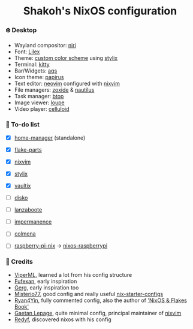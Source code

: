 <h1 align="center">Shakoh's NixOS configuration</h1>

### ❄️ Desktop
- Wayland compositor: [niri](https://github.com/YaLTeR/niri)
- Font: [Lilex](https://github.com/mishamyrt/Lilex)
- Theme: [custom color scheme](https://github.com/sh-koh/nixos-config/blob/master/modules/nixos/theme/default.nix#L61) using [stylix](https://github.com/danth/stylix)
- Terminal: [kitty](https://github.com/kovidgoyal/kitty)
- Bar/Widgets: [ags](https://github.com/aylur/ags)
- Icon theme: [papirus](https://github.com/PapirusDevelopmentTeam/papirus-icon-theme)
- Text editor: [neovim](https://github.com/neovim/neovim) configured with [nixvim](https://github.com/nix-community/nixvim)
- File managers: [zoxide](https://github.com/ajeetdsouza/zoxide) & [nautilus](https://apps.gnome.org/Nautilus)
- Task manager: [btop](https://github.com/aristocratos/btop)
- Image viewer: [loupe](https://apps.gnome.org/Loupe)
- Video player: [celluloid](https://celluloid-player.github.io)

### 🔨 To-do list
- [x] [home-manager](https://github.com/nix-community/home-manager) (standalone)
- [x] [flake-parts](https://github.com/hercules-ci/flake-parts)
- [x] [nixvim](https://github.com/nix-community/nixvim)
- [x] [stylix](https://github.com/danth/stylix)
- [x] [vaultix](https://github.com/milieuim/vaultix)
- [ ] [disko](https://github.com/nix-community/disko)
- [ ] [lanzaboote](https://github.com/nix-community/lanzaboote)
- [ ] [impermanence](https://github.com/nix-community/impermanence)
- [ ] [colmena](https://github.com/zhaofengli/colmena)
- [ ] [raspberry-pi-nix](https://github.com/nix-community/raspberry-pi-nix) -> [nixos-raspberrypi](https://github.com/nvmd/nixos-raspberrypi)


### 👼 Credits
- [ViperML](https://github.com/viperML), learned a lot from his config structure
- [Fufexan](https://github.com/fufexan), early inspiration
- [Gerg](https://github.com/Gerg-L), early inspiration too
- [Misterio77](https://github.com/misterio77), good config and really useful [nix-starter-configs](https://github.com/Misterio77/nix-starter-configs)
- [Ryan4Yin](https://github.com/ryan4yin), fully commented config, also the author of ['NixOS & Flakes Book'](https://nixos-and-flakes.thiscute.world)
- [Gaetan Lepage](https://github.com/GaetanLepage), quite minimal config, principal maintainer of [nixvim](https://github.com/nix-community/nixvim)
- [Redyf](https://github.com/redyf), discovered nixos with his config
